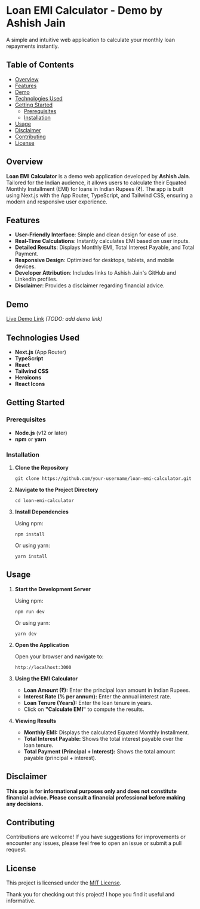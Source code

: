 Loan EMI Calculator - Demo by Ashish Jain
=========================================

A simple and intuitive web application to calculate your monthly loan repayments instantly.

Table of Contents
-----------------

-   [Overview](#overview)
-   [Features](#features)
-   [Demo](#demo)
-   [Technologies Used](#technologies-used)
-   [Getting Started](#getting-started)
    -   [Prerequisites](#prerequisites)
    -   [Installation](#installation)
-   [Usage](#usage)
-   [Disclaimer](#disclaimer)
-   [Contributing](#contributing)
-   [License](#license)

Overview
--------

**Loan EMI Calculator** is a demo web application developed by **Ashish Jain**. Tailored for the Indian audience, it allows users to calculate their Equated Monthly Installment (EMI) for loans in Indian Rupees (₹). The app is built using Next.js with the App Router, TypeScript, and Tailwind CSS, ensuring a modern and responsive user experience.

Features
--------

-   **User-Friendly Interface**: Simple and clean design for ease of use.
-   **Real-Time Calculations**: Instantly calculates EMI based on user inputs.
-   **Detailed Results**: Displays Monthly EMI, Total Interest Payable, and Total Payment.
-   **Responsive Design**: Optimized for desktops, tablets, and mobile devices.
-   **Developer Attribution**: Includes links to Ashish Jain's GitHub and LinkedIn profiles.
-   **Disclaimer**: Provides a disclaimer regarding financial advice.

Demo
----

[Live Demo Link](#) *(TODO: add demo link)*

Technologies Used
-----------------

-   **Next.js** (App Router)
-   **TypeScript**
-   **React**
-   **Tailwind CSS**
-   **Heroicons**
-   **React Icons**

Getting Started
---------------

### Prerequisites

-   **Node.js** (v12 or later)
-   **npm** or **yarn**

### Installation

1.  **Clone the Repository**

    `git clone https://github.com/your-username/loan-emi-calculator.git`

2.  **Navigate to the Project Directory**

    `cd loan-emi-calculator`

3.  **Install Dependencies**

    Using npm:

    `npm install`

    Or using yarn:

    `yarn install`

Usage
-----

1.  **Start the Development Server**

    Using npm:

    `npm run dev`

    Or using yarn:

    `yarn dev`

2.  **Open the Application**

    Open your browser and navigate to:

    `http://localhost:3000`

3.  **Using the EMI Calculator**

    -   **Loan Amount (₹):** Enter the principal loan amount in Indian Rupees.
    -   **Interest Rate (% per annum):** Enter the annual interest rate.
    -   **Loan Tenure (Years):** Enter the loan tenure in years.
    -   Click on **"Calculate EMI"** to compute the results.
4.  **Viewing Results**

    -   **Monthly EMI:** Displays the calculated Equated Monthly Installment.
    -   **Total Interest Payable:** Shows the total interest payable over the loan tenure.
    -   **Total Payment (Principal + Interest):** Shows the total amount payable (principal + interest).

Disclaimer
----------

**This app is for informational purposes only and does not constitute financial advice. Please consult a financial professional before making any decisions.**

Contributing
------------

Contributions are welcome! If you have suggestions for improvements or encounter any issues, please feel free to open an issue or submit a pull request.

License
-------

This project is licensed under the [MIT License](LICENSE).

Thank you for checking out this project! I hope you find it useful and informative.